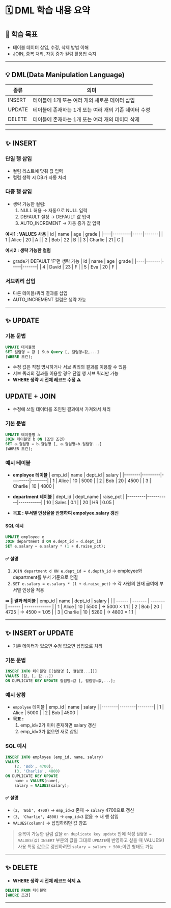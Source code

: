 # 🗓️ DML 학습 내용 요약

## 🎯 학습 목표
- 테이블 데이터 삽입, 수정, 삭제 방법 이해
- JOIN, 중복 처리, 자동 증가 컬럼 활용법 숙지

---

## 💡 DML(Data Manipulation Language)
|종류     | 의미                                   |
|---------|---------------------------------------|
|INSERT   | 테이블에 1개 또는 여러 개의 새로운 데이터 삽입 |
|UPDATE   | 테이블에 존재하는 1개 또는 여러 개의 기존 데이터 수정 |
|DELETE   | 테이블에 존재하는 1개 또는 여러 개의 데이터 삭제 |

---

## ✨ INSERT

### 단일 행 삽입
- 컬럼 리스트에 맞춰 값 입력
- 컬럼 생략 시 DB가 자동 처리

### 다중 행 삽입
- 생략 가능한 컬럼:
  1. NULL 허용 → 자동으로 NULL 입력
  2. DEFAULT 설정 → DEFAULT 값 입력
  3. AUTO_INCREMENT → 자동 증가 값 입력

**예시1 : VALUES 사용**
| id | name    | age | grade |
|----|---------|-----|-------|
| 1  | Alice   | 20  | A     |
| 2  | Bob     | 22  | B     |
| 3  | Charlie | 21  | C     |

**예시2 : 생략 가능한 컬럼**
- grade가 DEFAULT 'F'면 생략 가능
| id | name  | age | grade |
|----|-------|-----|-------|
| 4  | David | 23  | F     |
| 5  | Eva   | 20  | F     |

### 서브쿼리 삽입
- 다른 테이블/쿼리 결과를 삽입
- AUTO_INCREMENT 컬럼은 생략 가능

---

## ✨ UPDATE

### 기본 문법
```sql
UPDATE 테이블명
SET 컬럼명 = 값 | Sub Query [, 컬럼명=값,...]
[WHERE 조건];
```
- 수정 값은 직접 명시하거나 서브 쿼리의 결과를 이용할 수 있음
- 서브 쿼리의 결과를 이용할 경우 단일 행 서브 쿼리만 가능
- **WHERE 생략 시 전체 레코드 수정 ⚠️**

## UPDATE + JOIN
- 수정에 쓰일 데이터를 조인된 결과에서 가져와서 처리

### 기본 문법
```sql
UPDATE 테이블명 a
JOIN 테이블명 b ON (조인 조건)
SET a.컬럼명 = b.컬럼명 [, a.컬럼명=b.컬럼명...]
[WHRER 조건];
```


### 예시 테이블

- **employee 테이블**
| emp_id | name    | dept_id | salary |
|--------|---------|---------|--------|
| 1      | Alice   | 10      | 5000   |
| 2      | Bob     | 20      | 4500   |
| 3      | Charlie | 10      | 4800   |


- **department 테이블**
| dept_id | dept_name | raise_pct |
|---------|-----------|-----------|
| 10      | Sales     | 0.1       |
| 20      | HR        | 0.05      |


- **목표 : 부서별 인상율을 반영하여 empolyee.salary 갱신**

#### SQL 예시
```sql
UPDATE employee e
JOIN department d ON e.dept_id = d.dept_id
SET e.salary = e.salary * (1 + d.raise_pct);
```

#### ✅ 설명
1. `JOIN department d ON e.dept_id = d.depth_id`
    → employee와 department를 부서 기준으로 연결
2. `SET e.salary = e.salary * (1 + d.raise_pct)`
    → 각 사원의 현재 급여에 부서별 인상율 적용

**➡ 🎯 결과 테이블**
| emp_id | name    | dept_id | salary |               |
| ------ | ------- | ------- | ------ | ------------- |
| 1      | Alice   | 10      | 5500   | → 5000 × 1.1  |
| 2      | Bob     | 20      | 4725   | → 4500 × 1.05 |
| 3      | Charlie | 10      | 5280   | → 4800 × 1.1  |

---

## ✨ INSERT or UPDATE
- 기존 데이터가 있으면 수정 없으면 삽입으로 처리

### 기본 문법
```sql
INSERT INTO 테이블명 [(컬럼명 [, 컬럼명...])]
VALUES (값, [, 값...])
ON DUPLICATE KEY UPDATE 컬럼명=값 [, 컬럼명=값,...];
```

### 예시 상황
- `empolyee` 테이블
| emp_id | name | salary |
|--------|--------|--------|
| 1 | Alice | 5000 |
| 2 | Bob | 4500 |
- **목표 :**
    1. emp_id=2가 이미 존재하면 salary 갱신
    2. emp_id=3가 없으면 새로 삽입

### SQL 예시
```sql
INSERT INTO employee (emp_id, name, salary)
VALUES 
    (2, 'Bob', 4700),
    (3, 'Charlie', 4800)
ON DUPLICATE KEY UPDATE 
    name = VALUES(name),
    salary = VALUES(salary);
```
#### ✅ 설명
- `(2, 'Bob', 4700)` → `emp_id=2` 존재 → `salary` 4700으로 갱신
- `(3, 'Charlie', 4800)` → `emp_id=3` 없음 → 새 행 삽입
- `VALUES(column)` → 삽입하려던 값 참조
> 중복이 가능한 컬럼 값을 `on duplicate key update` 안에 작성
> `컬럼명 = VALUES(값)` `INSERT` 부분의 값을 그대로 `UPDATE`에 반영하고 싶을 때 VALUES()사용 
> 특정 값으로 갱신하려면 `salary = salary + 500;`이런 형태도 가능

---

## ✨ DELETE
- **WHERE 생략 시 전체 레코드 삭제 ⚠️**
```sql
DELETE FROM 테이블명
[WHERE 조건]
```
---
